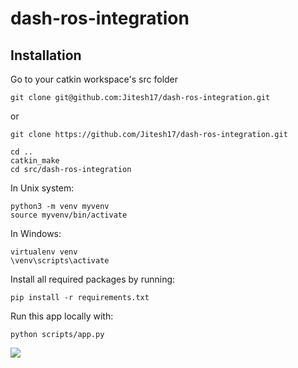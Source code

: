 # dash-ros-integration

## Installation

Go to your catkin workspace's src folder

```
git clone git@github.com:Jitesh17/dash-ros-integration.git
```
or
```
git clone https://github.com/Jitesh17/dash-ros-integration.git

```

```
cd ..
catkin_make
cd src/dash-ros-integration
```
In Unix system:
```
python3 -m venv myvenv
source myvenv/bin/activate

```
In Windows: 

```
virtualenv venv 
\venv\scripts\activate
```

Install all required packages by running:
```
pip install -r requirements.txt
```

Run this app locally with:
```
python scripts/app.py
```

![](https://i.imgur.com/6ZBR5oY.png)
